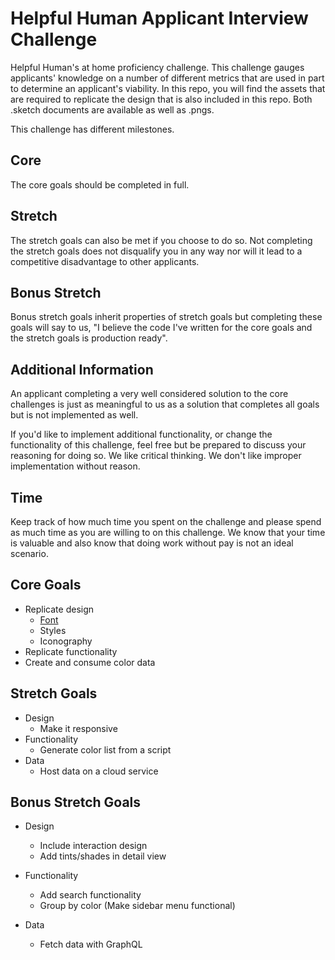 # Helpful Human Applicant Interview Challenge

Helpful Human's at home proficiency challenge. This challenge gauges applicants' knowledge on a number of different metrics that are used in part to determine an applicant's viability. In this repo, you will find the assets that are required to replicate the design that is also included in this repo. Both .sketch documents are available as well as .pngs.

This challenge has different milestones.

## Core
The core goals should be completed in full.

## Stretch
The stretch goals can also be met if you choose to do so. Not completing the stretch goals does not disqualify you in any way nor will it lead to a competitive disadvantage to other applicants.

## Bonus Stretch
Bonus stretch goals inherit properties of stretch goals but completing these goals will say to us, "I believe the code I've written for the core goals and the stretch goals is production ready".

## Additional Information
An applicant completing a very well considered solution to the core challenges is just as meaningful to us as a solution that completes all goals but is not implemented as well.

If you'd like to implement additional functionality, or change the functionality of this challenge, feel free but be prepared to discuss your reasoning for doing so. We like critical thinking. We don't like improper implementation without reason.

## Time
Keep track of how much time you spent on the challenge and please spend as much time as you are willing to on this challenge. We know that your time is valuable and also know that doing work without pay is not an ideal scenario.


## Core Goals
- Replicate design
  - [Font](./FONT.md)
  - Styles
  - Iconography
- Replicate functionality
- Create and consume color data

## Stretch Goals
- Design
  - Make it responsive
- Functionality
  - Generate color list from a script
- Data
  - Host data on a cloud service

## Bonus Stretch Goals
- Design
  - Include interaction design
  - Add tints/shades in detail view

- Functionality
  - Add search functionality
  - Group by color (Make sidebar menu functional)

- Data
  - Fetch data with GraphQL
